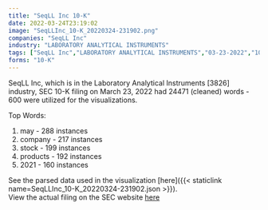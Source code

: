 ```yaml
---
title: "SeqLL Inc 10-K"
date: 2022-03-24T23:19:02
image: "SeqLLInc_10-K_20220324-231902.png"
companies: "SeqLL Inc"
industry: "LABORATORY ANALYTICAL INSTRUMENTS"
tags: ["SeqLL Inc","LABORATORY ANALYTICAL INSTRUMENTS","03-23-2022","10-K"]
forms: "10-K"
---
```

SeqLL Inc, which is in the Laboratory Analytical Instruments [3826] industry, SEC 10-K filing on March 23, 2022 had 24471 (cleaned) words - 600 were utilized for the visualizations.

Top Words:
1. may - 288 instances
2. company - 217 instances
3. stock - 199 instances
4. products - 192 instances
5. 2021 - 160 instances


See the parsed data used in the visualization [here]({{< staticlink name=SeqLLInc_10-K_20220324-231902.json >}}).  
View the actual filing on the SEC website [here](https://www.sec.gov/Archives/edgar/data/1605888/0001213900-22-014534.txt)